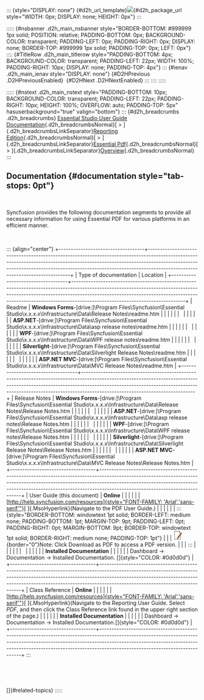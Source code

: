 ::: {style="DISPLAY: none"}
[](ms-xhelp:///?Id=d2h_url_template){#d2h_url_template}![](!package_url!){#d2h_package_url style="WIDTH: 0px; DISPLAY: none; HEIGHT: 0px"}
:::

::::: {#nsbanner .d2h_main_nsbanner style="BORDER-BOTTOM: #999999 1px solid; POSITION: relative; PADDING-BOTTOM: 0px; BACKGROUND-COLOR: transparent; PADDING-LEFT: 0px; PADDING-RIGHT: 0px; DISPLAY: none; BORDER-TOP: #999999 1px solid; PADDING-TOP: 0px; LEFT: 0px"}
:::: {#TitleRow .d2h_main_titlerow style="PADDING-BOTTOM: 4px; BACKGROUND-COLOR: transparent; PADDING-LEFT: 22px; WIDTH: 100%; PADDING-RIGHT: 10px; DISPLAY: none; PADDING-TOP: 4px"}
::: {#ienav .d2h_main_ienav style="DISPLAY: none"}
[](ms-xhelp:///?Id=f7e495d8-880c-4aed-95f8-295520c6c610){#D2HPrevious .D2HPreviousEnabled}  [](ms-xhelp:///?Id=35112f6d-24b4-4034-acbe-0ca336e68481){#D2HNext .D2HNextEnabled}
:::
::::
:::::

::::: {#nstext .d2h_main_nstext style="PADDING-BOTTOM: 10px; BACKGROUND-COLOR: transparent; PADDING-LEFT: 22px; PADDING-RIGHT: 10px; HEIGHT: 100%; OVERFLOW: auto; PADDING-TOP: 5px" hasuserbackground="true" valign="bottom"}
::: {#d2h_breadcrumbs .d2h_breadcrumbs}
[Essential Studio User Guide Documentation](ms-xhelp:///?Id=12457748-09e3-4d74-a240-8e049cedf030){.d2h_breadcrumbsNormal}[ \> ]{.d2h_breadcrumbsLinkSeparator}[Reporting Edition](ms-xhelp:///?Id=027aa5b6-6676-4f93-ad23-c20e8c45792e){.d2h_breadcrumbsNormal}[ \> ]{.d2h_breadcrumbsLinkSeparator}[Essential Pdf](ms-xhelp:///?Id=22756092-3da5-4797-9514-dab0617c6902){.d2h_breadcrumbsNormal}[ \> ]{.d2h_breadcrumbsLinkSeparator}[Overview](ms-xhelp:///?Id=c037171e-af2f-433c-860d-2bd09b70af82){.d2h_breadcrumbsNormal}
:::

## Documentation {#documentation style="tab-stops: 0pt"}

 

Syncfusion provides the following documentation segments to provide all necessary information for using Essential PDF for various platforms in an efficient manner.

 

::: {align="center"}
+-----------------------------------+----------------------------------------------------------------------------------------------------------------------------------------------------------------------------------------------------------------------------------------------------------------------------------------+
| Type of documentation             | Location                                                                                                                                                                                                                                                                               |
+-----------------------------------+----------------------------------------------------------------------------------------------------------------------------------------------------------------------------------------------------------------------------------------------------------------------------------------+
| Readme                            | **Windows Forms**-\[drive:\]\\Program Files\\Syncfusion\\Essential Studio\\x.x.x.x\\Infrastructure\\Data\\Release Notes\\readme.htm                                                                                                                                                    |
|                                   |                                                                                                                                                                                                                                                                                        |
|                                   |                                                                                                                                                                                                                                                                                        |
|                                   |                                                                                                                                                                                                                                                                                        |
|                                   | **ASP.NET**-\[drive:\]\\Program Files\\Syncfusion\\Essential Studio\\x.x.x.x\\Infrastructure\\Data\\asp release notes\\readme.htm                                                                                                                                                      |
|                                   |                                                                                                                                                                                                                                                                                        |
|                                   |                                                                                                                                                                                                                                                                                        |
|                                   |                                                                                                                                                                                                                                                                                        |
|                                   | **WPF**-\[drive:\]\\Program Files\\Syncfusion\\Essential Studio\\x.x.x.x\\Infrastructure\\Data\\WPF release notes\\readme.htm                                                                                                                                                          |
|                                   |                                                                                                                                                                                                                                                                                        |
|                                   |                                                                                                                                                                                                                                                                                        |
|                                   |                                                                                                                                                                                                                                                                                        |
|                                   | **Silverlight**-\[drive:\]\\Program Files\\Syncfusion\\Essential Studio\\x.x.x.x\\Infrastructure\\Data\\Silverlight Release Notes\\readme.htm                                                                                                                                          |
|                                   |                                                                                                                                                                                                                                                                                        |
|                                   |                                                                                                                                                                                                                                                                                        |
|                                   |                                                                                                                                                                                                                                                                                        |
|                                   | **ASP.NET MVC**-\[drive:\]\\Program Files\\Syncfusion\\Essential Studio\\x.x.x.x\\Infrastructure\\Data\\MVC Release Notes\\readme.htm                                                                                                                                                  |
+-----------------------------------+----------------------------------------------------------------------------------------------------------------------------------------------------------------------------------------------------------------------------------------------------------------------------------------+
| Release Notes                     | **Windows Forms**-\[drive:\]\\Program Files\\Syncfusion\\Essential Studio\\x.x.x.x\\Infrastructure\\Data\\Release Notes\\Release Notes.htm                                                                                                                                             |
|                                   |                                                                                                                                                                                                                                                                                        |
|                                   |                                                                                                                                                                                                                                                                                        |
|                                   |                                                                                                                                                                                                                                                                                        |
|                                   | **ASP.NET**-\[drive:\]\\Program Files\\Syncfusion\\Essential Studio\\x.x.x.x\\Infrastructure\\Data\\asp release notes\\Release Notes.htm                                                                                                                                               |
|                                   |                                                                                                                                                                                                                                                                                        |
|                                   |                                                                                                                                                                                                                                                                                        |
|                                   |                                                                                                                                                                                                                                                                                        |
|                                   | **WPF**-\[drive:\]\\Program Files\\Syncfusion\\Essential Studio\\x.x.x.x\\Infrastructure\\Data\\WPF release notes\\Release Notes.htm                                                                                                                                                   |
|                                   |                                                                                                                                                                                                                                                                                        |
|                                   |                                                                                                                                                                                                                                                                                        |
|                                   |                                                                                                                                                                                                                                                                                        |
|                                   | **Silverlight**-\[drive:\]\\Program Files\\Syncfusion\\Essential Studio\\x.x.x.x\\Infrastructure\\Data\\Silverlight Release Notes\\Release Notes.htm                                                                                                                                   |
|                                   |                                                                                                                                                                                                                                                                                        |
|                                   |                                                                                                                                                                                                                                                                                        |
|                                   |                                                                                                                                                                                                                                                                                        |
|                                   | **ASP.NET MVC**-\[drive:\]\\Program Files\\Syncfusion\\Essential Studio\\x.x.x.x\\Infrastructure\\Data\\MVC Release Notes\\Release Notes.htm                                                                                                                                           |
+-----------------------------------+----------------------------------------------------------------------------------------------------------------------------------------------------------------------------------------------------------------------------------------------------------------------------------------+
| User Guide (this document)        | **Online**                                                                                                                                                                                                                                                                             |
|                                   |                                                                                                                                                                                                                                                                                        |
|                                   | [[http://help.syncfusion.com/resources]{style="FONT-FAMILY: 'Arial','sans-serif'"}](http://help.syncfusion.com/resources)[ ]{.MsoHyperlink}(Navigate to the PDF User Guide.)                                                                                                           |
|                                   |                                                                                                                                                                                                                                                                                        |
|                                   | ::: {style="BORDER-BOTTOM: windowtext 1pt solid; BORDER-LEFT: medium none; PADDING-BOTTOM: 1pt; MARGIN-TOP: 9pt; PADDING-LEFT: 0pt; PADDING-RIGHT: 0pt; MARGIN-BOTTOM: 9pt; BORDER-TOP: windowtext 1pt solid; BORDER-RIGHT: medium none; PADDING-TOP: 1pt"}                            |
|                                   | ![](ImagesExt/image22_2.jpg){border="0"}Note: Click Download as PDF to access a PDF version.                                                                                                                                                                                           |
|                                   | :::                                                                                                                                                                                                                                                                                    |
|                                   |                                                                                                                                                                                                                                                                                        |
|                                   |                                                                                                                                                                                                                                                                                        |
|                                   |                                                                                                                                                                                                                                                                                        |
|                                   | **Installed Documentation**                                                                                                                                                                                                                                                            |
|                                   |                                                                                                                                                                                                                                                                                        |
|                                   | Dashboard -\> Documentation -\> Installed Documentation. []{style="COLOR: #0d0d0d"}                                                                                                                                                                                                    |
+-----------------------------------+----------------------------------------------------------------------------------------------------------------------------------------------------------------------------------------------------------------------------------------------------------------------------------------+
| Class Reference                   | **Online**                                                                                                                                                                                                                                                                             |
|                                   |                                                                                                                                                                                                                                                                                        |
|                                   | [[http://help.syncfusion.com/resources]{style="FONT-FAMILY: 'Arial','sans-serif'"}](http://help.syncfusion.com/resources)[ ]{.MsoHyperlink}(Navigate to the Reporting User Guide. Select *PDF*, and then click the Class Reference link found in the upper right section of the page.) |
|                                   |                                                                                                                                                                                                                                                                                        |
|                                   | **Installed Documentation**                                                                                                                                                                                                                                                            |
|                                   |                                                                                                                                                                                                                                                                                        |
|                                   | Dashboard -\> Documentation -\> Installed Documentation.[]{style="COLOR: #0d0d0d"}                                                                                                                                                                                                     |
+-----------------------------------+----------------------------------------------------------------------------------------------------------------------------------------------------------------------------------------------------------------------------------------------------------------------------------------+
:::

 

 

[]{#related-topics}
:::::
